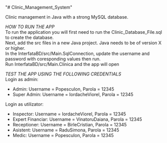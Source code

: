 "# Clinic_Management_System" 

Clinic management in Java with a strong MySQL database.

*HOW TO RUN THE APP*<br>
To run the application you will first need to run the Clinic_Database_File.sql to create the database.<br>
Next, add the src files in a new Java project. Java needs to be of version X or higher.<br>
In the InterfataBD/src/Main.SqlConnection, update the username and password with coresponding values then run.<br>
Run InterfataBD/src/Main.Clinica and the app will open<br>

*TEST THE APP USING THE FOLLOWING CREDENTIALS*<br>
Login as admin: <br>
   - Admin: Username = PopescuIon, Parola = 12345<br>
   - Super Admin: Username = IordacheViorel, Parola = 12345<br>
   
Login as utilizator: <br>
  - Inspector: Username = IordacheViorel, Parola = 12345<br>
  - Expert Financiar: Username = VinatoruDaiana, Parola = 12345<br>
  - Receptioner: Username = BirleCristian, Parola = 12345<br>
  - Asistent: Username = RaduSimona, Parola = 12345<br>
  - Medic: Username = PopescuIon, Parola = 12345<br>

